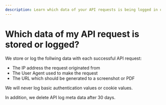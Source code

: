 ```yaml
---
description: Learn which data of your API requests is being logged in our systems.
---
```


# Which data of my API request is stored or logged?

We store or log the follwing data with each successful API request:

* The IP address the request originated from
* The User Agent used to make the request
* The URL which should be generated to a screenshot or PDF

We will never log basic authentication values or cookie values.

In addition, we delete API log meta data after 30 days.

